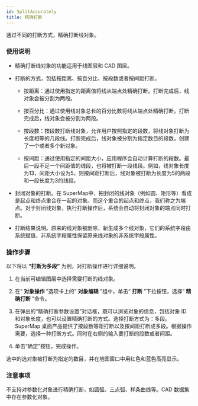 ```yaml
---
id: SplitAccurately
title: 精确打断  
---  
```

通过不同的打断方式，精确打断线对象。



### 使用说明



* 精确打断线对象的功能适用于线图层和 CAD 图层。

* 打断的方式，包括按距离、按百分比、按段数或者按间距打断。

    * 按距离：通过使用指定的距离值将线从端点处精确打断。打断完成后，线对象会被分割为两段。

    * 按百分比：通过使用线对象总长的百分比数将线从端点处精确打断。打断完成后，线对象会被分割为两段。

    * 按段数：按段数打断线对象，允许用户按照指定的段数，将线对象打断为长度相等的几段线。打断完成后，线对象被分割为指定数目的段数，创建了一个或者多个新对象。
    * 按间距：通过使用指定的间距大小，应用程序会自动计算打断的段数。最后一段不足一个间距值的线段，也将被打断一段线段。例如，线对象长度为13，间距大小设为5，则按间距打断后，线对象被打断为长度为5的两段和一段长度为3的线段。

* 封闭对象的打断。在 SuperMap中，把封闭的线对象（例如圆、矩形等）看成是起点和终点重合在一起的对象。而这个重合的起点和终点，我们称之为端点。对于封闭线对象，执行打断操作后，系统会自动将封闭对象的端点同时打断。

* 打断结果说明。原来的线对象被删除，新生成多个线对象，它们的系统字段由系统赋值，非系统字段属性保留原来线对象的非系统字段属性。



### 操作步骤

以下将以 **“打断为多段”** 为例，对打断操作进行详细说明。

1. 在当前可编辑图层中选择需要打断的线对象。

2. 在“ **对象操作** ”选项卡上的“ **对象编辑** ”组中，单击“ **打断** ”下拉按钮，选择“ **精确打断** ”命令。

3. 在弹出的“精确打断参数设置”对话框，既可以浏览对象的信息，包括对象 ID
和对象长度，也可以设置精确打断的方式。选择打断方式为：多段。SuperMap
桌面产品提供了按段数等距打断以及按间距打断成多段。根据操作需要，选择一种打断方式。同时在右侧的输入要打断的段数或者间距。

4. 单击“确定”按钮，完成操作。


选中的选对象被打断为指定的数目，并在地图窗口中用红色和蓝色高亮显示。


### 注意事项


不支持对参数化对象进行精确打断，如圆弧、三点弧、样条曲线等。CAD 数据集中存在参数化对象。



